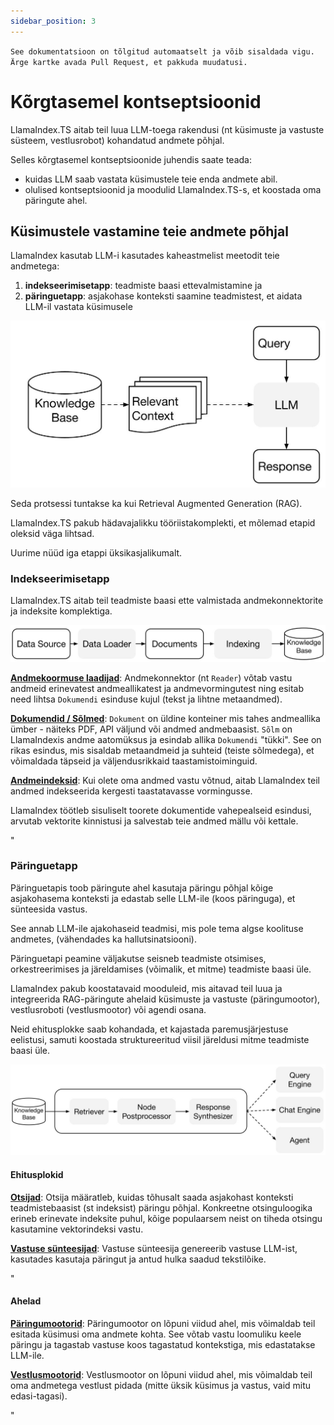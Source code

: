 ```yaml
---
sidebar_position: 3
---
```


`See dokumentatsioon on tõlgitud automaatselt ja võib sisaldada vigu. Ärge kartke avada Pull Request, et pakkuda muudatusi.`

# Kõrgtasemel kontseptsioonid

LlamaIndex.TS aitab teil luua LLM-toega rakendusi (nt küsimuste ja vastuste süsteem, vestlusrobot) kohandatud andmete põhjal.

Selles kõrgtasemel kontseptsioonide juhendis saate teada:

- kuidas LLM saab vastata küsimustele teie enda andmete abil.
- olulised kontseptsioonid ja moodulid LlamaIndex.TS-s, et koostada oma päringute ahel.

## Küsimustele vastamine teie andmete põhjal

LlamaIndex kasutab LLM-i kasutades kaheastmelist meetodit teie andmetega:

1. **indekseerimisetapp**: teadmiste baasi ettevalmistamine ja
2. **päringuetapp**: asjakohase konteksti saamine teadmistest, et aidata LLM-il vastata küsimusele

![](./_static/concepts/rag.jpg)

Seda protsessi tuntakse ka kui Retrieval Augmented Generation (RAG).

LlamaIndex.TS pakub hädavajalikku tööriistakomplekti, et mõlemad etapid oleksid väga lihtsad.

Uurime nüüd iga etappi üksikasjalikumalt.

### Indekseerimisetapp

LlamaIndex.TS aitab teil teadmiste baasi ette valmistada andmekonnektorite ja indeksite komplektiga.

![](./_static/concepts/indexing.jpg)

[**Andmekoormuse laadijad**](./modules/high_level/data_loader.md):
Andmekonnektor (nt `Reader`) võtab vastu andmeid erinevatest andmeallikatest ja andmevormingutest ning esitab need lihtsa `Dokumendi` esinduse kujul (tekst ja lihtne metaandmed).

[**Dokumendid / Sõlmed**](./modules/high_level/documents_and_nodes.md): `Dokument` on üldine konteiner mis tahes andmeallika ümber - näiteks PDF, API väljund või andmed andmebaasist. `Sõlm` on LlamaIndexis andme aatomüksus ja esindab allika `Dokumendi` "tükki". See on rikas esindus, mis sisaldab metaandmeid ja suhteid (teiste sõlmedega), et võimaldada täpseid ja väljendusrikkaid taastamistoiminguid.

[**Andmeindeksid**](./modules/high_level/data_index.md):
Kui olete oma andmed vastu võtnud, aitab LlamaIndex teil andmed indekseerida kergesti taastatavasse vormingusse.

LlamaIndex töötleb sisuliselt toorete dokumentide vahepealseid esindusi, arvutab vektorite kinnistusi ja salvestab teie andmed mällu või kettale.

"

### Päringuetapp

Päringuetapis toob päringute ahel kasutaja päringu põhjal kõige asjakohasema konteksti
ja edastab selle LLM-ile (koos päringuga), et sünteesida vastus.

See annab LLM-ile ajakohaseid teadmisi, mis pole tema algse koolituse andmetes,
(vähendades ka hallutsinatsiooni).

Päringuetapi peamine väljakutse seisneb teadmiste otsimises, orkestreerimises ja järeldamises (võimalik, et mitme) teadmiste baasi üle.

LlamaIndex pakub koostatavaid mooduleid, mis aitavad teil luua ja integreerida RAG-päringute ahelaid küsimuste ja vastuste (päringumootor), vestlusroboti (vestlusmootor) või agendi osana.

Neid ehitusplokke saab kohandada, et kajastada paremusjärjestuse eelistusi, samuti koostada struktureeritud viisil järeldusi mitme teadmiste baasi üle.

![](./_static/concepts/querying.jpg)

#### Ehitusplokid

[**Otsijad**](./modules/low_level/retriever.md):
Otsija määratleb, kuidas tõhusalt saada asjakohast konteksti teadmistebaasist (st indeksist) päringu põhjal.
Konkreetne otsinguloogika erineb erinevate indeksite puhul, kõige populaarsem neist on tiheda otsingu kasutamine vektorindeksi vastu.

[**Vastuse sünteesijad**](./modules/low_level/response_synthesizer.md):
Vastuse sünteesija genereerib vastuse LLM-ist, kasutades kasutaja päringut ja antud hulka saadud tekstilõike.

"

#### Ahelad

[**Päringumootorid**](./modules/high_level/query_engine.md):
Päringumootor on lõpuni viidud ahel, mis võimaldab teil esitada küsimusi oma andmete kohta.
See võtab vastu loomuliku keele päringu ja tagastab vastuse koos tagastatud kontekstiga, mis edastatakse LLM-ile.

[**Vestlusmootorid**](./modules/high_level/chat_engine.md):
Vestlusmootor on lõpuni viidud ahel, mis võimaldab teil oma andmetega vestlust pidada
(mitte üksik küsimus ja vastus, vaid mitu edasi-tagasi).

"
